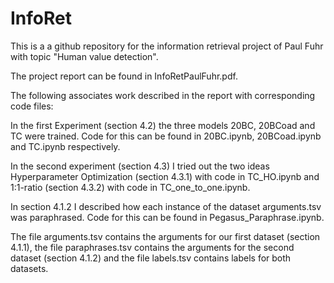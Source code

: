 # InfoRet
This is a a github repository for the information retrieval project of Paul Fuhr with topic "Human value detection". 

The project report can be found in InfoRetPaulFuhr.pdf.

The following associates work described in the report with corresponding code files:

In the first Experiment (section 4.2) the three models 20BC, 20BCoad and TC were trained. Code for this can be found in 20BC.ipynb, 20BCoad.ipynb and TC.ipynb respectively.

In the second experiment (section 4.3) I tried out the two ideas Hyperparameter Optimization (section 4.3.1) with code in TC_HO.ipynb and 1:1-ratio (section 4.3.2) with code in TC_one_to_one.ipynb.

In section 4.1.2 I described how each instance of the dataset arguments.tsv was paraphrased. Code for this can be found in Pegasus_Paraphrase.ipynb.

The file arguments.tsv contains the arguments for our first dataset (section 4.1.1), the file paraphrases.tsv contains the arguments for the second dataset (section 4.1.2) and the file labels.tsv contains labels for both datasets.


